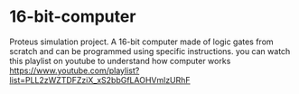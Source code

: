 # 16-bit-computer
Proteus simulation project. A 16-bit computer made of logic gates from scratch and can be programmed using specific instructions. you can watch this playlist on youtube to understand how computer works
https://www.youtube.com/playlist?list=PLL2zWZTDFZziX_xS2bbGfLAOHVmlzURhF
